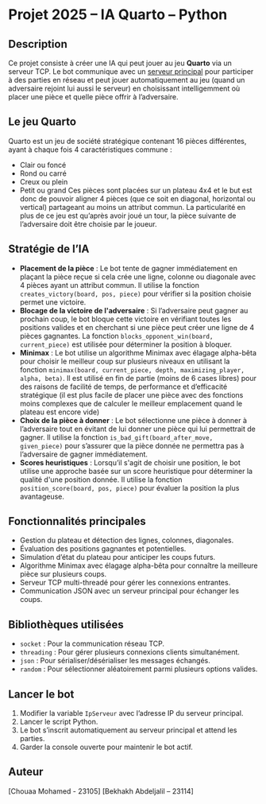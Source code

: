 # Projet 2025 – IA Quarto – Python

## Description

Ce projet consiste à créer une IA qui peut jouer au jeu **Quarto** via un serveur TCP. Le bot communique avec un [serveur principal](https://github.com/qlurkin/PI2CChampionshipRunner/tree/main) pour participer à des parties en réseau et peut jouer automatiquement au jeu (quand un adversaire rejoint lui aussi le serveur) en choisissant intelligemment où placer une pièce et quelle pièce offrir à l’adversaire.

## Le jeu Quarto

Quarto est un jeu de société stratégique contenant 16 pièces différentes, ayant à chaque fois 4 caractéristiques commune : 
- Clair ou foncé
- Rond ou carré
- Creux ou plein
- Petit ou grand
Ces pièces sont placées sur un plateau 4x4 et le but est donc de pouvoir aligner 4 pièces (que ce soit en diagonal, horizontal ou vertical) partageant au moins un attribut commun. La particularité en plus de ce jeu est qu’après avoir joué un tour, la pièce suivante de l’adversaire doit être choisie par le joueur.

## Stratégie de l’IA

- **Placement de la pièce** : Le bot tente de gagner immédiatement en plaçant la pièce reçue si cela crée une ligne, colonne ou diagonale avec 4 pièces ayant un attribut commun. Il utilise la fonction `creates_victory(board, pos, piece)` pour vérifier si la position choisie permet une victoire.
- **Blocage de la victoire de l'adversaire** : Si l’adversaire peut gagner au prochain coup, le bot bloque cette victoire en vérifiant toutes les positions valides et en cherchant si une pièce peut créer une ligne de 4 pièces gagnantes. La fonction `blocks_opponent_win(board, current_piece)` est utilisée pour déterminer la position à bloquer.
- **Minimax** : Le bot utilise un algorithme Minimax avec élagage alpha-bêta pour choisir le meilleur coup sur plusieurs niveaux en utilisant la fonction `minimax(board, current_piece, depth, maximizing_player, alpha, beta)`. Il est utilisé en fin de partie (moins de 6 cases libres) pour des raisons de facilité de temps, de performance et d’efficacité stratégique (il est plus facile de placer une pièce avec des fonctions moins complexes que de calculer le meilleur emplacement quand le plateau est encore vide)
- **Choix de la pièce à donner** : Le bot sélectionne une pièce à donner à l’adversaire tout en évitant de lui donner une pièce qui lui permettrait de gagner. Il utilise la fonction `is_bad_gift(board_after_move, given_piece)` pour s’assurer que la pièce donnée ne permettra pas à l’adversaire de gagner immédiatement.
- **Scores heuristiques** : Lorsqu’il s'agit de choisir une position, le bot utilise une approche basée sur un score heuristique pour déterminer la qualité d'une position donnée. Il utilise la fonction `position_score(board, pos, piece)` pour évaluer la position la plus avantageuse.

## Fonctionnalités principales

- Gestion du plateau et détection des lignes, colonnes, diagonales.  
- Évaluation des positions gagnantes et potentielles.  
- Simulation d’état du plateau pour anticiper les coups futurs.  
- Algorithme Minimax avec élagage alpha-bêta pour connaître la meilleure pièce sur plusieurs coups.  
- Serveur TCP multi-threadé pour gérer les connexions entrantes.  
- Communication JSON avec un serveur principal pour échanger les coups.

## Bibliothèques utilisées

- `socket` : Pour la communication réseau TCP.  
- `threading` : Pour gérer plusieurs connexions clients simultanément.  
- `json` : Pour sérialiser/désérialiser les messages échangés.  
- `random` : Pour sélectionner aléatoirement parmi plusieurs options valides.

## Lancer le bot

1. Modifier la variable `IpServeur` avec l’adresse IP du serveur principal.  
2. Lancer le script Python.  
3. Le bot s’inscrit automatiquement au serveur principal et attend les parties.  
4. Garder la console ouverte pour maintenir le bot actif.

## Auteur

[Chouaa Mohamed - 23105]
[Bekhakh Abdeljalil – 23114]
